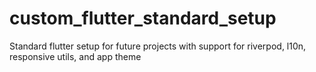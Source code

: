 # custom_flutter_standard_setup
Standard flutter setup for future projects with support for riverpod, l10n, responsive utils, and app theme
